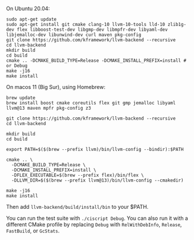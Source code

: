 On Ubuntu 20.04:
```shell
sudo apt-get update
sudo apt-get install git cmake clang-10 llvm-10-tools lld-10 zlib1g-dev flex libboost-test-dev libgmp-dev libmpfr-dev libyaml-dev libjemalloc-dev libunwind-dev curl maven pkg-config
git clone https://github.com/kframework/llvm-backend --recursive
cd llvm-backend
mkdir build
cd build
cmake .. -DCMAKE_BUILD_TYPE=Release -DCMAKE_INSTALL_PREFIX=install # or Debug
make -j16
make install
```

On macos 11 (Big Sur), using Homebrew:
```shell
brew update
brew install boost cmake coreutils flex git gmp jemalloc libyaml llvm@13 maven mpfr pkg-config z3

git clone https://github.com/kframework/llvm-backend --recursive
cd llvm-backend

mkdir build
cd build

export PATH=$($(brew --prefix llvm)/bin/llvm-config --bindir):$PATH

cmake .. \
  -DCMAKE_BUILD_TYPE=Release \
  -DCMAKE_INSTALL_PREFIX=install \
  -DFLEX_EXECUTABLE=$(brew --prefix flex)/bin/flex \
  -DLLVM_DIR=$($(brew --prefix llvm@13)/bin/llvm-config --cmakedir)

make -j16
make install
```

Then add `llvm-backend/build/install/bin` to your $PATH.

You can run the test suite with `./ciscript Debug`. You can also run it with a different CMake profile by replacing `Debug` with `RelWithDebInfo`, `Release`, `FastBuild`, or `GcStats`.
